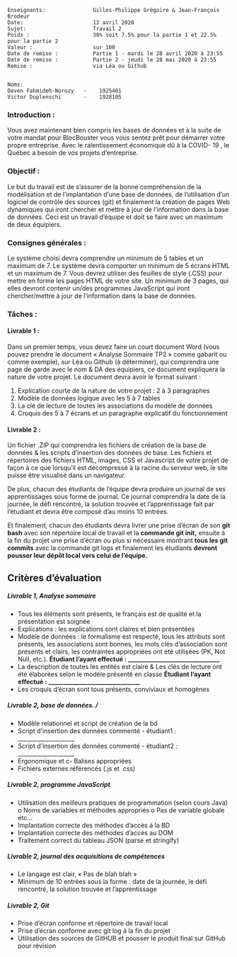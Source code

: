 ```
Enseignants:               Gilles-Philippe Grégoire & Jean-François Brodeur
Date:                      13 avril 2020
Sujet:                     Travail 2
Poids :                    30% soit 7.5% pour la partie 1 et 22.5% pour la partie 2
Valeur :                   sur 100
Date de remise :           Partie 1 - mardi le 28 avril 2020 à 23:55
Date de remise :           Partie 2 - jeudi le 28 mai 2020 à 23:55
Remise :                   via Léa ou Github


Noms: 
Deven Fahmideh-Norozy   -    1925401
Victor Duplenschi       -    1928105
```


### Introduction :

Vous avez maintenant bien compris les bases de données et à la suite de votre mandat pour BlocBouster
vous vous sentez prêt pour démarrer votre propre entreprise. Avec le ralentissement économique dû à
la COVID- 19 , le Québec a besoin de vos projets d’entreprise.

### Objectif :

Le but du travail est de s’assurer de la bonne compréhension de la modélisation et de l’implantation
d’une base de données, de l’utilisation d’un logiciel de contrôle des sources (git) et finalement la
création de pages Web dynamiques qui iront chercher et mettre à jour de l’information dans la base de
données. Ceci est un travail d’équipe et doit se faire avec un maximum de deux équipiers.

### Consignes générales :

Le système choisi devra comprendre un minimum de 5 tables et un maximum de 7. Le système devra
comporter un minimum de 5 écrans HTML et un maximum de 7. Vous devrez utiliser des feuilles de style
(.CSS) pour mettre en forme les pages HTML de votre site. Un minimum de 3 pages, qui elles devront
contenir un/des programmes JavaScript qui iront chercher/mettre à jour de l’information dans la base
de données.


### Tâches :

#### Livrable 1 :

Dans un premier temps, vous devez faire un court document Word (vous pouvez prendre le document
« Analyse Sommaire TP2 » comme gabarit ou comme exemple), sur Léa ou Github (à déterminer), qui
comprendra une page de garde avec le nom & DA des équipiers, ce document expliquera la nature de
votre projet. Le document devra avoir le format suivant :

1. Explication courte de la nature de votre projet : 2 à 3 paragraphes
2. Modèle de données logique avec les 5 à 7 tables
3. La clé de lecture de toutes les associations du modèle de données
4. Croquis des 5 à 7 écrans et un paragraphe explicatif du fonctionnement

#### Livrable 2 :

Un fichier .ZIP qui comprendra les fichiers de création de la base de données & les scripts d’insertion des
données de base. Les fichiers et répertoires des fichiers HTML, images, CSS et Javascript de votre projet
de façon à ce que lorsqu’il est décompressé à la racine du serveur web, le site puisse être visualisé dans
un navigateur.

De plus, chacun des étudiants de l’équipe devra produire un journal de ses apprentissages sous forme
de journal. Ce journal comprendra la date de la journée, le défi rencontré, la solution trouvée et
l’apprentissage fait par l’étudiant et devra être composé d’au moins 10 entrées.

Et finalement, chacun des étudiants devra livrer une prise d’écran de son **git bash** avec son répertoire
local de travail et la **commande git init,** ensuite à la fin du projet une prise d’écran ou plus si nécessaire
montrant **tous les git commits** avec la commande git logs et finalement les étudiants **devront pousser
leur dépôt local vers celui de l’équipe.**


## Critères d’évaluation

##### Livrable 1, Analyse sommaire 

- Tous les éléments sont présents, le français est de qualité et la présentation est
    soignée
- Explications : les explications sont claires et bien présentées
- Modèle de données : le formalisme est respecté, tous les attributs sont
    présents, les associations sont bonnes, les mots clés d’association sont présents
    et clairs, les contraintes appropriées ont été utilisées (PK, Not Null, etc.).
    **Étudiant l’ayant effectué : _______________________________**
- La description de toutes les entités est claire & Les clés de lecture ont été
    élaborées selon le modèle présenté en classe **Étudiant l’ayant effectué :**
    **_______________________________**
- Les croquis d’écran sont tous présents, conviviaux et homogènes

##### Livrable 2, base de données. /

- Modèle relationnel et script de création de la bd
- Script d'insertion des données commenté - étudiant1 : ____________________
- Script d'insertion des données commenté - étudiant2 : ____________________
- Ergonomique et c- Balises appropriées
- Fichiers externes référencés (.js et .css)

##### Livrable 2, programme JavaScript
- Utilisation des meilleurs pratiques de programmation (selon cours Java)
    o Noms de variables et méthodes appropriés
    o Pas de variable globale etc...
- Implantation correcte des méthodes d’accès à la BD
- Implantation correcte des méthodes d’accès au DOM
- Traitement correct du tableau JSON (parse et stringify)

##### Livrable 2, journal des acquisitions de compétences
- Le langage est clair, « Pas de blah blah »
- Minimum de 10 entrées sous la forme : date de la journée, le défi rencontré, la
    solution trouvée et l’apprentissage

##### Livrable 2, Git
- Prise d’écran conforme et répertoire de travail local
- Prise d’écran conforme avec git log à la fin du projet
- Utilisation des sources de GitHUB et pousser le produit final sur GitHub pour
    révision
